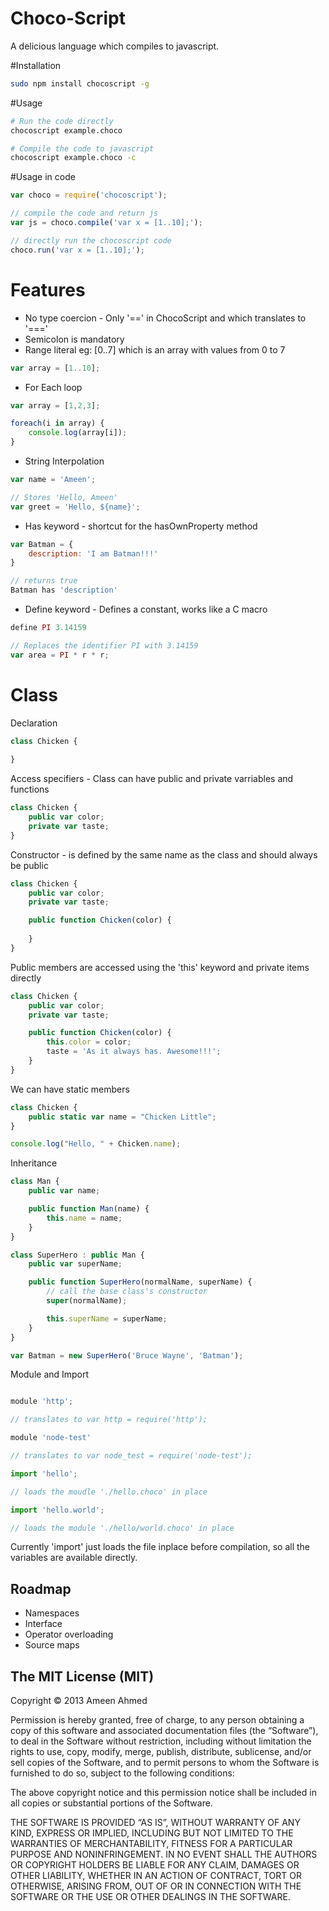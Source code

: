# Choco-Script


A delicious language which compiles to javascript. 

#Installation

```sh
sudo npm install chocoscript -g
```

#Usage

```sh
# Run the code directly
chocoscript example.choco
```

```sh
# Compile the code to javascript
chocoscript example.choco -c
```

#Usage in code

```js
var choco = require('chocoscript');

// compile the code and return js
var js = choco.compile('var x = [1..10];');

// directly run the chocoscript code
choco.run('var x = [1..10];');
```

# Features

- No type coercion - Only '==' in ChocoScript and which translates to '==='
- Semicolon is mandatory
- Range literal eg: [0..7] which is an array with values from 0 to 7

```js
var array = [1..10];
```
- For Each loop

```js
var array = [1,2,3];

foreach(i in array) {
	console.log(array[i]);
}

```
- String Interpolation

```js
var name = 'Ameen';

// Stores 'Hello, Ameen'
var greet = 'Hello, ${name}';
```
- Has keyword - shortcut for the hasOwnProperty method

```js
var Batman = {
	description: 'I am Batman!!!'
}

// returns true
Batman has 'description'
```

- Define keyword - Defines a constant, works like a C macro

```js
define PI 3.14159

// Replaces the identifier PI with 3.14159
var area = PI * r * r;
```


# Class 

Declaration


```js
class Chicken {
	
}
```

Access specifiers - Class can have public and private varriables and functions

```js
class Chicken {
	public var color;
	private var taste;
}
```

Constructor - is defined by the same name as the class and should always be public

```js
class Chicken {
	public var color;
	private var taste;	

	public function Chicken(color) {
	
	}
}
```

Public members are accessed using the 'this' keyword and private items directly

```js
class Chicken {
	public var color;
	private var taste;	

	public function Chicken(color) {
		this.color = color;
		taste = 'As it always has. Awesome!!!';
	}
}
```

We can have static members

```js
class Chicken {
	public static var name = "Chicken Little";
}

console.log("Hello, " + Chicken.name);
```

Inheritance

```js
class Man {
	public var name;

	public function Man(name) {
		this.name = name;
	}
}

class SuperHero : public Man {
	public var superName;

	public function SuperHero(normalName, superName) {
		// call the base class's constructor
		super(normalName);

		this.superName = superName;
	}
}

var Batman = new SuperHero('Bruce Wayne', 'Batman');

```

Module and Import

```js

module 'http';

// translates to var http = require('http');

module 'node-test'

// translates to var node_test = require('node-test');

import 'hello';

// loads the moudle './hello.choco' in place

import 'hello.world';

// loads the module './hello/world.choco' in place
```

Currently 'import' just loads the file inplace before compilation, so all the variables are available directly.


Roadmap
--
- Namespaces
- Interface
- Operator overloading
- Source maps

The MIT License (MIT)
--

Copyright © 2013 Ameen Ahmed

Permission is hereby granted, free of charge, to any person obtaining a copy of this software and associated documentation files (the “Software”), to deal in the Software without restriction, including without limitation the rights to use, copy, modify, merge, publish, distribute, sublicense, and/or sell copies of the Software, and to permit persons to whom the Software is furnished to do so, subject to the following conditions:

The above copyright notice and this permission notice shall be included in all copies or substantial portions of the Software.

THE SOFTWARE IS PROVIDED “AS IS”, WITHOUT WARRANTY OF ANY KIND, EXPRESS OR IMPLIED, INCLUDING BUT NOT LIMITED TO THE WARRANTIES OF MERCHANTABILITY, FITNESS FOR A PARTICULAR PURPOSE AND NONINFRINGEMENT. IN NO EVENT SHALL THE AUTHORS OR COPYRIGHT HOLDERS BE LIABLE FOR ANY CLAIM, DAMAGES OR OTHER LIABILITY, WHETHER IN AN ACTION OF CONTRACT, TORT OR OTHERWISE, ARISING FROM, OUT OF OR IN CONNECTION WITH THE SOFTWARE OR THE USE OR OTHER DEALINGS IN THE SOFTWARE.



